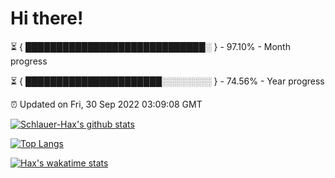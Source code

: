 # Hi there!

⏳ { █████████████████████████████░ } - 97.10% - Month progress

⏳ { ██████████████████████░░░░░░░░ } - 74.56% - Year progress

⏰ Updated on Fri, 30 Sep 2022 03:09:08 GMT


[![Schlauer-Hax's github stats](https://github-readme-stats.vercel.app/api?username=Schlauer-Hax&show_icons=true&theme=dark&count_private=true)](https://github.com/Schlauer-Hax)


[![Top Langs](https://github-readme-stats.vercel.app/api/top-langs/?username=Schlauer-Hax&layout=compact&theme=dark)](https://github.com/Schlauer-Hax?tab=repositories)


[![Hax's wakatime stats](https://github-readme-stats.vercel.app/api/wakatime?username=Hax&theme=dark)](https://wakatime.com/@Hax)

